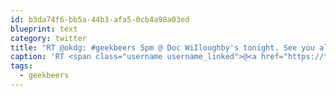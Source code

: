 ```yaml
---
id: b3da74f6-bb5a-44b3-afa5-0cb4a98a03ed
blueprint: text
category: twitter
title: "RT @okdg: #geekbeers 5pm @ Doc WiIloughby's tonight. See you all there!"
caption: 'RT <span class="username username_linked">@<a href="https://twitter.com/okdg" title="OKDG">okdg</a></span>: <span class="hashtag hashtag_local">#<a href="http://tweettemp.darylchymko.ca/?tag=geekbeers">geekbeers</a> 5pm @ Doc WiIloughby''s tonight. See you all there!'
tags:
  - geekbeers
---
```

